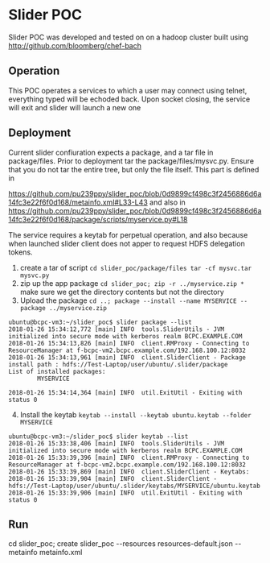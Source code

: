 # Slider POC
Slider POC was developed and tested on on a hadoop cluster built using http://github.com/bloomberg/chef-bach

## Operation
This POC operates a services to which a user may connect using telnet, everything typed will be echoded back.  Upon socket closing, the service will exit and slider will launch a new one

## Deployment
Current slider confiuration expects a package, and a tar file in package/files.  Prior to deployment tar the package/files/mysvc.py.  Ensure that you do not tar the entire tree, but only the file itself.  This part is defined in 

https://github.com/pu239ppy/slider_poc/blob/0d9899cf498c3f2456886d6a14fc3e22f6f0d168/metainfo.xml#L33-L43
and also in https://github.com/pu239ppy/slider_poc/blob/0d9899cf498c3f2456886d6a14fc3e22f6f0d168/package/scripts/myservice.py#L18

The service requires a keytab for perpetual operation, and also because when launched slider client does not apper to request HDFS delegation tokens.

1. create a tar of script `cd slider_poc/package/files tar -cf mysvc.tar mysvc.py`
2. zip up the app package `cd slider_poc; zip -r ../myservice.zip *` make sure we get the directory contents but not the directory
3. Upload the package `cd ..; package --install --name MYSERVICE --package ../myservice.zip`
````
ubuntu@bcpc-vm3:~/slider_poc$ slider package --list
2018-01-26 15:34:12,772 [main] INFO  tools.SliderUtils - JVM initialized into secure mode with kerberos realm BCPC.EXAMPLE.COM
2018-01-26 15:34:13,826 [main] INFO  client.RMProxy - Connecting to ResourceManager at f-bcpc-vm2.bcpc.example.com/192.168.100.12:8032
2018-01-26 15:34:13,961 [main] INFO  client.SliderClient - Package install path : hdfs://Test-Laptop/user/ubuntu/.slider/package
List of installed packages:
        MYSERVICE

2018-01-26 15:34:14,364 [main] INFO  util.ExitUtil - Exiting with status 0
````
4. Install the keytab `keytab --install --keytab ubuntu.keytab --folder MYSERVICE`
````
ubuntu@bcpc-vm3:~/slider_poc$ slider keytab --list
2018-01-26 15:33:38,406 [main] INFO  tools.SliderUtils - JVM initialized into secure mode with kerberos realm BCPC.EXAMPLE.COM
2018-01-26 15:33:39,396 [main] INFO  client.RMProxy - Connecting to ResourceManager at f-bcpc-vm2.bcpc.example.com/192.168.100.12:8032
2018-01-26 15:33:39,869 [main] INFO  client.SliderClient - Keytabs:
2018-01-26 15:33:39,904 [main] INFO  client.SliderClient -      hdfs://Test-Laptop/user/ubuntu/.slider/keytabs/MYSERVICE/ubuntu.keytab
2018-01-26 15:33:39,906 [main] INFO  util.ExitUtil - Exiting with status 0
````

## Run
cd slider_poc; create slider_poc  --resources resources-default.json --metainfo metainfo.xml

